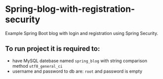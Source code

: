 # Spring-blog-with-registration-security
Example Spring Boot blog with login and registration using Spring Security.

## To run project it is required to:
+ have MySQL datebase named `spring_blog` with string comparison method `utf8_general_ci`
+ username and password to db are: `root` and password is empty

